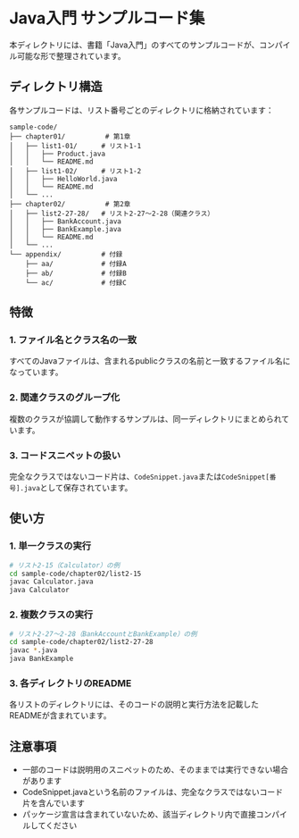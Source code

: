 # Java入門 サンプルコード集

本ディレクトリには、書籍「Java入門」のすべてのサンプルコードが、コンパイル可能な形で整理されています。

## ディレクトリ構造

各サンプルコードは、リスト番号ごとのディレクトリに格納されています：

```
sample-code/
├── chapter01/          # 第1章
│   ├── list1-01/      # リスト1-1
│   │   ├── Product.java
│   │   └── README.md
│   ├── list1-02/      # リスト1-2
│   │   ├── HelloWorld.java
│   │   └── README.md
│   └── ...
├── chapter02/          # 第2章
│   ├── list2-27-28/   # リスト2-27〜2-28（関連クラス）
│   │   ├── BankAccount.java
│   │   ├── BankExample.java
│   │   └── README.md
│   └── ...
└── appendix/          # 付録
    ├── aa/            # 付録A
    ├── ab/            # 付録B
    └── ac/            # 付録C
```

## 特徴

### 1. ファイル名とクラス名の一致
すべてのJavaファイルは、含まれるpublicクラスの名前と一致するファイル名になっています。

### 2. 関連クラスのグループ化
複数のクラスが協調して動作するサンプルは、同一ディレクトリにまとめられています。

### 3. コードスニペットの扱い
完全なクラスではないコード片は、`CodeSnippet.java`または`CodeSnippet[番号].java`として保存されています。

## 使い方

### 1. 単一クラスの実行

```bash
# リスト2-15（Calculator）の例
cd sample-code/chapter02/list2-15
javac Calculator.java
java Calculator
```

### 2. 複数クラスの実行

```bash
# リスト2-27〜2-28（BankAccountとBankExample）の例
cd sample-code/chapter02/list2-27-28
javac *.java
java BankExample
```

### 3. 各ディレクトリのREADME

各リストのディレクトリには、そのコードの説明と実行方法を記載したREADMEが含まれています。

## 注意事項

- 一部のコードは説明用のスニペットのため、そのままでは実行できない場合があります
- CodeSnippet.javaという名前のファイルは、完全なクラスではないコード片を含んでいます
- パッケージ宣言は含まれていないため、該当ディレクトリ内で直接コンパイルしてください
